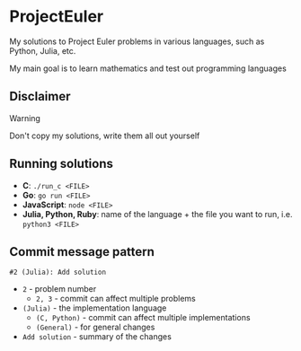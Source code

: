 # ProjectEuler

My solutions to Project Euler problems in various languages, such as Python, Julia, etc.

My main goal is to learn mathematics and test out programming languages

## Disclaimer

> [!WARNING]
> Don't copy my solutions, write them all out yourself

## Running solutions

-   **C**: `./run_c <FILE>`
-   **Go**: `go run <FILE>`
-   **JavaScript**: `node <FILE>`
-   **Julia, Python, Ruby**: name of the language + the file you want to run,
    i.e. `python3 <FILE>`

## Commit message pattern

`#2 (Julia): Add solution`

-   `2` - problem number
    -   `2, 3` - commit can affect multiple problems
-   `(Julia)` - the implementation language
    -   `(C, Python)` - commit can affect multiple implementations
    -   `(General)` - for general changes
-   `Add solution` - summary of the changes
